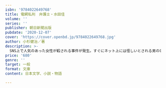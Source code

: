```yaml
---
isbn: '9784022649768'
title: 電網私刑　弁護士・水田佳
volume: ''
series: ''
publisher: 朝日新聞出版
pubdate: '2020-12-07'
cover: 'https://cover.openbd.jp/9784022649768.jpg'
author: 小杉健治／著
description: >-
  SNS上で人気のあった女性が殺される事件が発生。すぐにネット上には怪しいとされる男の名が拡散され、やがて逮捕されるに至った。水田佳は男の弁人となるが、犯行を認める彼の言動に違和感を覚える。冤罪事件に挑む書き下ろしシリーズ第２弾。
price: '680'
genre: ''
target: 一般
format: 文庫
content: 日本文学、小説・物語

---
```

